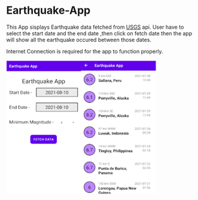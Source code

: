 # Earthquake-App

This App sisplays Earthquake data fetched from [USGS](https://earthquake.usgs.gov/fdsnws/event/1/) api. User have to select the start date and the end date ,then click on fetch date then the app will show all the earthquake occured between those dates.

Internet Connection is required for the app to function properly.
<br><br>
<img src="https://github.com/arun-kushwaha04/Earthquake-App/blob/main/Screenshot%202021-08-10%20193322.png" height='355px' width='200px' align='left'>
<img src="https://github.com/arun-kushwaha04/Earthquake-App/blob/main/Screenshot%202021-08-10%20193440.png" height='355px' width='200px' align='left'>
